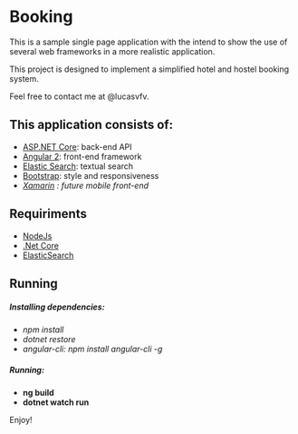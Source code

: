 # Booking

This is a sample single page application with the intend to show the use of several web frameworks in a more realistic application.

This project is designed to implement a simplified hotel and hostel booking system.

Feel free to contact me at @lucasvfv.

## This application consists of:

*   [ASP.NET Core](http://www.asp.net/): back-end API
*   [Angular 2](http://angular.io/): front-end framework
*	[Elastic Search](https://www.elastic.co/): textual search
*   [Bootstrap](http://getbootstrap.com/): style and responsiveness
*	*[Xamarin](https://www.xamarin.com) : future mobile front-end*

## Requiriments

*   [NodeJs](https://nodejs.org)
*   [.Net Core](https://www.microsoft.com/net/core)
*   [ElasticSearch](https://www.elastic.co/products/elasticsearch)

## Running

##### Installing dependencies:
*   *npm install*
*   *dotnet restore*
*   *angular-cli: npm install angular-cli -g*

##### Running:
*   **ng build**
*   **dotnet watch run**

Enjoy!
